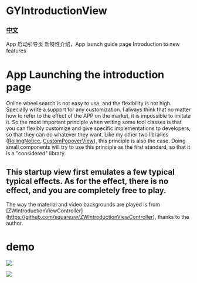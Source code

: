 # GYIntroductionView

### [中文](https://github.com/maltsugar/GYIntroductionView/blob/master/README.md)
App 启动引导页 新特性介绍，App launch guide page Introduction to new features


# App Launching the introduction page
Online wheel search is not easy to use, and the flexibility is not high. Specially write a support for any customization. I always think that no matter how to refer to the effect of the APP on the market, it is impossible to imitate it. So the most important principle when writing some tool classes is that you can flexibly customize and give specific implementations to developers, so that they can do whatever they want. Like my other two libraries ([RollingNotice](https://github.com/maltsugar/RollingNotice), [CustomPopoverView](https://github.com/maltsugar/CustomPopoverView)), this principle is also the case. Doing small components will try to use this principle as the first standard, so that it is a "considered" library.

## This startup view first emulates a few typical typical effects. As for the effect, there is no effect, and you are completely free to play.


The way the material and video backgrounds are played is from [ZWIntroductionViewController] (https://github.com/squarezw/ZWIntroductionViewController), thanks to the author.

# demo
![](http://wx4.sinaimg.cn/mw690/72aba7efgy1fswqrtyvb5g208x0ga1gd.gif)

![](https://github.com/maltsugar/GYIntroductionView/blob/master/Untitled0.gif)
